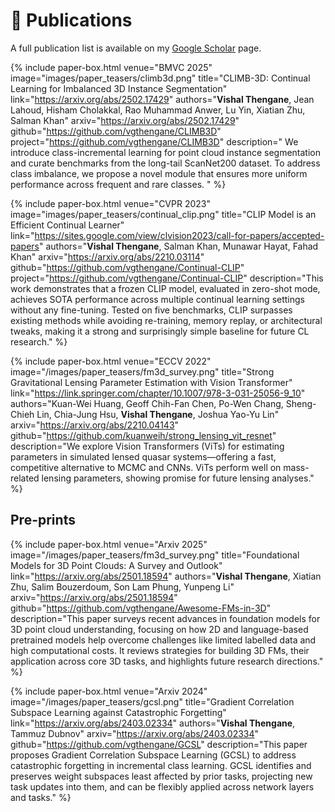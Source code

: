 # 📝 Publications

A full publication list is available on my [Google Scholar](https://scholar.google.com/citations?user=pg7iOtcAAAAJ) page.

{% include paper-box.html
   venue="BMVC 2025"
   image="images/paper_teasers/climb3d.png"
   title="CLIMB-3D: Continual Learning for Imbalanced 3D Instance Segmentation"
   link="https://arxiv.org/abs/2502.17429"
   authors="<strong>Vishal Thengane</strong>, Jean Lahoud, Hisham Cholakkal, Rao Muhammad Anwer, Lu Yin, Xiatian Zhu, Salman Khan"
   arxiv="https://arxiv.org/abs/2502.17429"
   github="https://github.com/vgthengane/CLIMB3D"
   project="https://github.com/vgthengane/CLIMB3D"
   description="
We introduce class-incremental learning for point cloud instance segmentation and curate benchmarks from the long-tail ScanNet200 dataset. To address class imbalance, we propose a novel module that ensures more uniform performance across frequent and rare classes.
"
%}

{% include paper-box.html
   venue="CVPR 2023"
   image="images/paper_teasers/continual_clip.png"
   title="CLIP Model is an Efficient Continual Learner"
   link="https://sites.google.com/view/clvision2023/call-for-papers/accepted-papers"
   authors="<strong>Vishal Thengane</strong>, Salman Khan, Munawar Hayat, Fahad Khan"
   arxiv="https://arxiv.org/abs/2210.03114"
   github="https://github.com/vgthengane/Continual-CLIP"
   project="https://github.com/vgthengane/Continual-CLIP"
   description="This work demonstrates that a frozen CLIP model, evaluated in zero-shot mode, achieves SOTA performance across multiple continual learning settings without any fine-tuning. Tested on five benchmarks, CLIP surpasses existing methods while avoiding re-training, memory replay, or architectural tweaks, making it a strong and surprisingly simple baseline for future CL research."
%}

{% include paper-box.html
   venue="ECCV 2022"
   image="/images/paper_teasers/fm3d_survey.png"
   title="Strong Gravitational Lensing Parameter Estimation with Vision Transformer"
   link="https://link.springer.com/chapter/10.1007/978-3-031-25056-9_10"
   authors="Kuan-Wei Huang, Geoff Chih-Fan Chen, Po-Wen Chang, Sheng-Chieh Lin, Chia-Jung Hsu, <strong>Vishal Thengane</strong>, Joshua Yao-Yu Lin"
   arxiv="https://arxiv.org/abs/2210.04143"
   github="https://github.com/kuanweih/strong_lensing_vit_resnet"
   description="We explore Vision Transformers (ViTs) for estimating parameters in simulated lensed quasar systems—offering a fast, competitive alternative to MCMC and CNNs. ViTs perform well on mass-related lensing parameters, showing promise for future lensing analyses."
%}

## Pre-prints

{% include paper-box.html
   venue="Arxiv 2025"
   image="/images/paper_teasers/fm3d_survey.png"
   title="Foundational Models for 3D Point Clouds: A Survey and Outlook"
   link="https://arxiv.org/abs/2501.18594"
   authors="<strong>Vishal Thengane</strong>, Xiatian Zhu, Salim Bouzerdoum, Son Lam Phung, Yunpeng Li"
   arxiv="https://arxiv.org/abs/2501.18594"
   github="https://github.com/vgthengane/Awesome-FMs-in-3D"
   description="This paper surveys recent advances in foundation models for 3D point cloud understanding, focusing on how 2D and language-based pretrained models help overcome challenges like limited labelled data and high computational costs. It reviews strategies for building 3D FMs, their application across core 3D tasks, and highlights future research directions."
%}

{% include paper-box.html
   venue="Arxiv 2024"
   image="/images/paper_teasers/gcsl.png"
   title="Gradient Correlation Subspace Learning against Catastrophic Forgetting"
   link="https://arxiv.org/abs/2403.02334"
   authors="<strong>Vishal Thengane</strong>, Tammuz Dubnov"
   arxiv="https://arxiv.org/abs/2403.02334"
   github="https://github.com/vgthengane/GCSL"
   description="This paper proposes Gradient Correlation Subspace Learning (GCSL) to address catastrophic forgetting in incremental class learning. GCSL identifies and preserves weight subspaces least affected by prior tasks, projecting new task updates into them, and can be flexibly applied across network layers and tasks."
%}